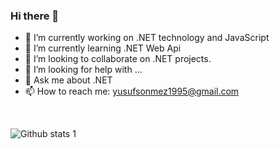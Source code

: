 ### Hi there 👋

- 🔭 I’m currently working on .NET technology and JavaScript
- 🌱 I’m currently learning .NET Web Api
- 👯 I’m looking to collaborate on .NET projects.
- 🤔 I’m looking for help with ...
- 💬 Ask me about .NET
- 📫 How to reach me: yusufsonmez1995@gmail.com

<br>


![Github stats 1](https://github-readme-stats.vercel.app/api?username=yusufsonmez&show_icons=true&theme=gradient) 
